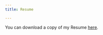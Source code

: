 ```yaml
---
title: Resume

---
```


You can download a copy of my Resume [here](https://www.dropbox.com/s/j4deag8pxghmbzt/Cepuran%202020-07%20Resume.pdf?dl=0).